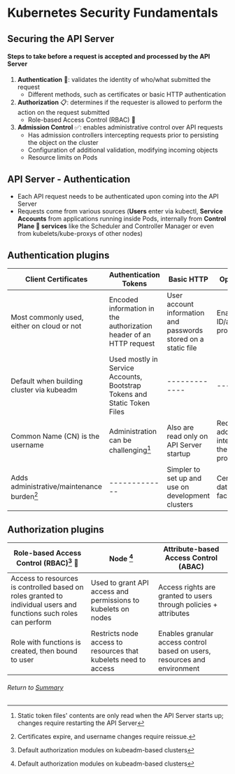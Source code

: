 # Kubernetes Security Fundamentals

## Securing the API Server

#### Steps to take before a request is accepted and processed by the API Server
1. **Authentication** 👤: validates the identity of who/what submitted the request
    - Different methods, such as certificates or basic HTTP authentication
2. **Authorization** 📋: determines if the requester is allowed to perform the action on the request submitted 
    - Role-based Access Control (RBAC) 🧢
3. **Admission Control** ✅: enables administrative control over API requests 
    - Has admission controllers intercepting requests prior to persisting the object on the cluster
    - Configuration of additional validation, modifying incoming objects
    - Resource limits on Pods

## API Server - Authentication
- Each API request needs to be authenticated upon coming into the API Server
- Requests come from various sources (**Users** enter via kubectl, **Service Accounts** from applications running inside Pods, internally from **Control Plane 🧠 services** like the Scheduler and Controller Manager or even from kubelets/kube-proxys of other nodes)

## Authentication plugins
| Client Certificates  | Authentication Tokens | Basic HTTP | OpenID Connect |
| ------------- | ------------- | ------------- | ------------- |
| Most commonly used, either on cloud or not | Encoded information in the authorization header of an HTTP request | User account information and passwords stored on a static file | Enables external ID/auth providers/services |
| Default when building cluster via kubeadm | Used mostly in Service Accounts, Bootstrap Tokens and Static Token Files | -------------  | ------------- |
| Common Name (CN) is the username | Administration can be challenging[^2] | Also are read only on API Server startup | Requires additional setup integration with the external provider/service |
| Adds administrative/maintenance burden[^1] | ------------- | Simpler to set up and use on development clusters | Centralized user database, facilitates SSO |

[^1]: Certificates expire, and username changes require reissue.
[^2]: Static token files' contents are only read when the API Server starts up; changes require restarting the API Server

## Authorization plugins
| Role-based Access Control (RBAC)[^3] 🧢  | Node [^3] | Attribute-based Access Control (ABAC) |
| ------------- | ------------- | ------------- |
| Access to resources is controlled based on roles granted to individual users and functions such roles can perform | Used to grant API access and permissions to kubelets on nodes | Access rights are granted to users through policies + attributes |
| Role with functions is created, then bound to user | Restricts node access to resources that kubelets need to access | Enables granular access control based on users, resources and environment  |

[^3]: Default authorization modules on kubeadm-based clusters

###### Return to [Summary](README.md)